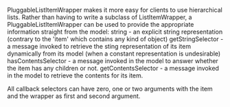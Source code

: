 PluggableListItemWrapper makes it more easy for clients to use hierarchical lists. Rather than having to write a subclass of ListItemWrapper, a PluggableListItemWrapper can be used to provide the appropriate information straight from the model:
	string - an explicit string representation (contrary to the 'item' which contains any kind of object)
	getStringSelector - a message invoked to retrieve the sting representation of its item dynamically from its model (when a constant representation is undesirable)
	hasContentsSelector - a message invoked in the model to answer whether the item has any children or not.
	getContentsSelector - a message invoked in the model to retrieve the contents for its item.

All callback selectors can have zero, one or two arguments with the item and the wrapper as first and second argument.